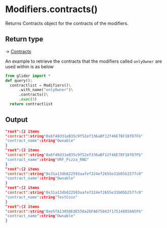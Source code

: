 # Modifiers.contracts()

Returns Contracts object for the contracts of the modifiers.

## Return type

→ [Contracts](../contracts/)

An example to retrieve the contracts that the modifiers called `onlyOwner` are used within is as below

```python
from glider import *
def query():
  contractlist = Modifiers()\
      .with_name("onlyOwner")\
      .contracts()\
      .exec(5)
  return contractlist
```

## Output

```json
"root":{2 items
"contract":string"0x6f48d31eB35c9f52ef336aBf12f46E78F18fD7Fb"
"contract_name":string"Ownable"
}
"root":{2 items
"contract":string"0x6f48d31eB35c9f52ef336aBf12f46E78F18fD7Fb"
"contract_name":string"VRF_Pizza_RNG"
}
"root":{2 items
"contract":string"0x31a13db822593aafef324ef2655e31b05b2577c0"
"contract_name":string"Ownable"
}
"root":{2 items
"contract":string"0x31a13db822593aafef324ef2655e31b05b2577c0"
"contract_name":string"TestCoin"
}
"root":{2 items
"contract":string"0xe5fA13058EdE558a2bFA675043f175148858A5F6"
"contract_name":string"Ownable"
}
```
